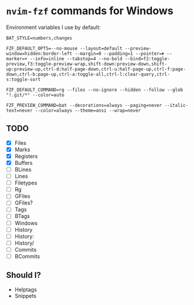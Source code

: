 # `nvim-fzf` commands for Windows

Environment variables I use by default:

`BAT_STYLE=numbers,changes`

`FZF_DEFAULT_OPTS=--no-mouse --layout=default --preview-window=hidden:border-left --margin=0 --padding=1 --pointer=⏵ --marker=+ --info=inline --tabstop=4 --no-bold --bind=f2:toggle-preview,f3:toggle-preview-wrap,shift-down:preview-down,shift-up:preview-up,ctrl-d:half-page-down,ctrl-u:half-page-up,ctrl-f:page-down,ctrl-b:page-up,ctrl-a:toggle-all,ctrl-l:clear-query,ctrl-s:toggle-sort`

`FZF_DEFAULT_COMMAND=rg --files --no-ignore --hidden --follow --glob "!.git/*" --color=auto`

`FZF_PREVIEW_COMMAND=bat --decorations=always --paging=never --italic-text=never --color=always --theme=ansi --wrap=never`

## TODO

* [x] Files
* [x] Marks
* [x] Registers
* [x] Buffers
* [ ] BLines
* [ ] Lines
* [ ] Filetypes
* [ ] Rg
* [ ] GFiles
* [ ] GFiles?
* [ ] Tags
* [ ] BTags
* [ ] Windows
* [ ] History
* [ ] History:
* [ ] History/
* [ ] Commits
* [ ] BCommits

## Should I?

* Helptags
* Snippets
